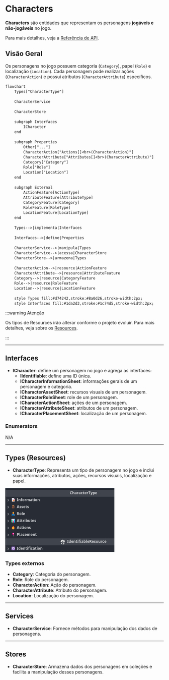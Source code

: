 # Characters

**Characters** são entidades que representam os personagens **jogáveis e não-jogáveis** no jogo.

Para mais detalhes, veja a [Referência de API](../../api/DiceRolling.Characters.md).

## Visão Geral

Os personagens no jogo possuem categoria (`Category`), papel (`Role`) e localização (`Location`). Cada personagem pode realizar ações (`CharacterAction`) e possui atributos (`CharacterAttribute`) específicos.

```mermaid
flowchart
    Types["CharacterType"]

    CharacterService

    CharacterStore

    subgraph Interfaces
        ICharacter
    end

    subgraph Properties
        Other["..."]
        CharacterAction["Actions[]<br>(CharacterAction)"]
        CharacterAttribute["Attributes[]<br>(CharacterAttribute)"]
        Category["Category"]
        Role["Role"]
        Location["Location"]
    end

    subgraph External
        ActionFeature[ActionType]
        AttributeFeature[AttributeType]
        CategoryFeature[Category]
        RoleFeature[RoleType]
        LocationFeature[LocationType]
    end

    Types-->|implementa|Interfaces

    Interfaces-->|define|Properties

    CharacterService-->|manipula|Types
    CharacterService-->|acessa|CharacterStore
    CharacterStore-->|armazena|Types

    CharacterAction-->|resource|ActionFeature
    CharacterAttribute-->|resource|AttributeFeature
    Category-->|resource|CategoryFeature
    Role-->|resource|RoleFeature
    Location-->|resource|LocationFeature

    style Types fill:#d74242,stroke:#8a0d26,stroke-width:2px;
    style Interfaces fill:#1da2d3,stroke:#1c74d5,stroke-width:2px;
```

:::warning Atenção

Os tipos de Resources irão alterar conforme o projeto evoluir. Para mais detalhes, veja sobre os [Resources](../../architecture/00-intro/resources.md).

:::

---

## Interfaces

- **ICharacter**: define um personagem no jogo e agrega as interfaces:
  - **IIdentifiable**: define uma ID única.
  - **ICharacterInformationSheet**: informações gerais de um personagem e categoria.
  - **ICharacterAssetSheet**: recursos visuais de um personagem.
  - **ICharacterRoleSheet**: role de um personagem.
  - **ICharacterActionSheet**: ações de um personagem.
  - **ICharacterAttributeSheet**: atributos de um personagem.
  - **ICharacterPlacementSheet**: localização de um personagem.

### Enumerators

N/A

---

## Types (Resources)

- **CharacterType**: Representa um tipo de personagem no jogo e inclui suas informações, atributos, ações, recursos visuais, localização e papel.

![CharacterType model](../../../public/architecture/02-features/characters/CharacterType.png)

### Types externos

- **Category**: Categoria do personagem.
- **Role**: Role do personagem.
- **CharacterAction**: Ação do personagem.
- **CharacterAttribute**: Atributo do personagem.
- **Location**: Localização do personagem.

---

## Services

- **CharacterService**: Fornece métodos para manipulação dos dados de personagens.

---

## Stores

- **CharacterStore**: Armazena dados dos personagens em coleções e facilita a manipulação desses personagens.
